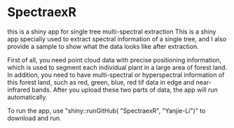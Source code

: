 # SpectraexR
this is a shiny app for single tree multi-spectral extraction
This is a shiny app specially used to extract spectral information of a single tree, and I also provide a sample to show what the data looks like after extraction.

First of all, you need point cloud data with precise positioning information, which is used to segment each individual plant in a large area of forest land. In addition, you need to have multi-spectral or hyperspectral information of this forest land, such as red, green, blue, red tif data in edge and near-infrared bands. After you upload these two parts of data, the app will run automatically.

To run the app, use "shiny::runGitHub( "SpectraexR", "Yanjie-Li")" to download and run.
